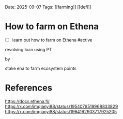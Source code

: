 Date: 2025-09-07
Tags: [[farming]] [[defi]]

# How to farm on Ethena

- [ ] learn out how to farm on Ethena #active

revolving loan using PT

by

stake ena to farm ecosystem points



# References
https://docs.ethena.fi/
https://x.com/imqianyi88/status/1954079519968833829
https://x.com/imqianyi88/status/1964162903717925205